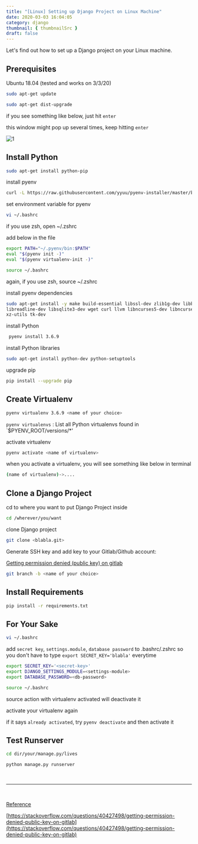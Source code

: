 ```yaml
---
title: "[Linux] Setting up Django Project on Linux Machine"
date: 2020-03-03 16:04:05
category: django
thumbnail: { thumbnailSrc }
draft: false
---
```


Let's find out how to set up a Django project on your Linux machine.

## Prerequisites

Ubuntu 18.04 (tested and works on 3/3/20)

```bash
sudo apt-get update
```

```bash
sudo apt-get dist-upgrade
```

if you see something like below, just hit `enter`

this window might pop up several times, keep hitting `enter` 

![1](https://user-images.githubusercontent.com/45819975/113827708-938cf100-97be-11eb-932a-fe6231590363.png)

## Install Python

```bash
sudo apt-get install python-pip
```

install pyenv

```bash
curl -L https://raw.githubusercontent.com/yyuu/pyenv-installer/master/bin/pyenv-installer | bash
```

set environment variable for pyenv

```bash
vi ~/.bashrc
```

if you use zsh, open ~/.zshrc

add below in the file

```bash
export PATH="~/.pyenv/bin:$PATH"
eval "$(pyenv init -)"
eval "$(pyenv virtualenv-init -)"
```

```bash
source ~/.bashrc
```

again, if you use zsh, source ~/.zshrc

install pyenv dependencies

```bash
sudo apt-get install -y make build-essential libssl-dev zlib1g-dev libbz2-dev \
libreadline-dev libsqlite3-dev wget curl llvm libncurses5-dev libncursesw5-dev \
xz-utils tk-dev
```

install Python

```bash
 pyenv install 3.6.9
```

install Python libraries

```bash
sudo apt-get install python-dev python-setuptools
```

upgrade pip

```bash
pip install --upgrade pip
```

## Create Virtualenv


```bash
pyenv virtualenv 3.6.9 <name of your choice>
```

`pyenv virtualenvs` : List all Python virtualenvs found in `$PYENV_ROOT/versions/*'

activate virtualenv

```bash
pyenv activate <name of virtualenv>
```

when you activate a virtualenv, you will see something like below in terminal

```bash
(name of virtualenv)->....
```

## Clone a Django Project

cd to where you want to put Django Project inside

```bash
cd /wherever/you/want
```

clone Django project

```bash
git clone <blabla.git>
```

Generate SSH key and add key to your Gitlab/Github account: 

[Getting permission denied (public key) on gitlab](https://stackoverflow.com/questions/40427498/getting-permission-denied-public-key-on-gitlab)



```bash
git branch -b <name of your choice>
```

## Install Requirements

```bash
pip install -r requirements.txt
```

## For Your Sake

```bash
vi ~/.bashrc
```

add `secret key`, `settings.module`, `database password` to .bashrc/.zshrc so you don't have to type `export SECRET_KEY='blabla'` everytime

```bash
export SECRET_KEY='<secret-key>'
export DJANGO_SETTINGS_MODULE=<settings-module>
export DATABASE_PASSWORD=<db-password>
```

```bash
source ~/.bashrc
```

source action with virtualenv activated will deactivate it

activate your virtualenv again

if it says `already activated`, try `pyenv deactivate` and then activate it

## Test Runserver

```bash
cd dir/your/manage.py/lives
```

```bash
python manage.py runserver
```

<br>

---

<br>

<U>Reference<U>

[https://stackoverflow.com/questions/40427498/getting-permission-denied-public-key-on-gitlab](https://stackoverflow.com/questions/40427498/getting-permission-denied-public-key-on-gitlab)

<br>

<br>